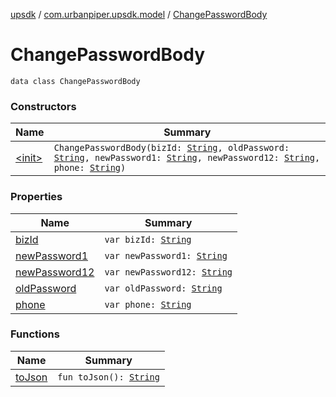 [upsdk](../../index.md) / [com.urbanpiper.upsdk.model](../index.md) / [ChangePasswordBody](./index.md)

# ChangePasswordBody

`data class ChangePasswordBody`

### Constructors

| Name | Summary |
|---|---|
| [&lt;init&gt;](-init-.md) | `ChangePasswordBody(bizId: `[`String`](https://kotlinlang.org/api/latest/jvm/stdlib/kotlin/-string/index.html)`, oldPassword: `[`String`](https://kotlinlang.org/api/latest/jvm/stdlib/kotlin/-string/index.html)`, newPassword1: `[`String`](https://kotlinlang.org/api/latest/jvm/stdlib/kotlin/-string/index.html)`, newPassword12: `[`String`](https://kotlinlang.org/api/latest/jvm/stdlib/kotlin/-string/index.html)`, phone: `[`String`](https://kotlinlang.org/api/latest/jvm/stdlib/kotlin/-string/index.html)`)` |

### Properties

| Name | Summary |
|---|---|
| [bizId](biz-id.md) | `var bizId: `[`String`](https://kotlinlang.org/api/latest/jvm/stdlib/kotlin/-string/index.html) |
| [newPassword1](new-password1.md) | `var newPassword1: `[`String`](https://kotlinlang.org/api/latest/jvm/stdlib/kotlin/-string/index.html) |
| [newPassword12](new-password12.md) | `var newPassword12: `[`String`](https://kotlinlang.org/api/latest/jvm/stdlib/kotlin/-string/index.html) |
| [oldPassword](old-password.md) | `var oldPassword: `[`String`](https://kotlinlang.org/api/latest/jvm/stdlib/kotlin/-string/index.html) |
| [phone](phone.md) | `var phone: `[`String`](https://kotlinlang.org/api/latest/jvm/stdlib/kotlin/-string/index.html) |

### Functions

| Name | Summary |
|---|---|
| [toJson](to-json.md) | `fun toJson(): `[`String`](https://kotlinlang.org/api/latest/jvm/stdlib/kotlin/-string/index.html) |
